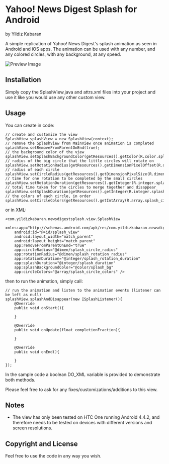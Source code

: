 # Yahoo! News Digest Splash for Android
by Yildiz Kabaran

A simple replication of Yahoo! News Digest's splash animation as seen in Android and iOS apps. The animation can be used with any number, and any colored circles, with any background, at any speed.

![Preview Image](http://i.imgbox.com/2ujiTEyh.gif)

## Installation

Simply copy the SplashView.java and attrs.xml files into your project and use it like you would use any other custom view.

## Usage

You can create in code:
```
// create and customize the view
SplashView splashView = new SplashView(context);
// remove the SplashView from MainView once animation is completed
splashView.setRemoveFromParentOnEnd(true);
// the background color of the view
splashView.setSplashBackgroundColor(getResources().getColor(R.color.splash_bg));
// radius of the big circle that the little circles will rotate on
splashView.setRotationRadius(getResources().getDimensionPixelOffset(R.dimen.splash_rotation_radius));
// radius of each circle
splashView.setCircleRadius(getResources().getDimensionPixelSize(R.dimen.splash_circle_radius));
// time for one rotation to be completed by the small circles
splashView.setRotationDuration(getResources().getInteger(R.integer.splash_rotation_duration));
// total time taken for the circles to merge together and disappear
splashView.setSplashDuration(getResources().getInteger(R.integer.splash_duration));
// the colors of each circle, in order
splashView.setCircleColors(getResources().getIntArray(R.array.splash_circle_colors));
```

or in XML:
```
<com.yildizkabaran.newsdigestsplash.view.SplashView 
	xmlns:app="http://schemas.android.com/apk/res/com.yildizkabaran.newsdigestsplash"
	android:id="@+id/splash_view"
	android:layout_width="match_parent"
	android:layout_height="match_parent"
	app:removeFromParentOnEnd="true"
	app:circleRadius="@dimen/splash_circle_radius"
	app:rotationRadius="@dimen/splash_rotation_radius"
	app:rotationDuration="@integer/splash_rotation_duration"
	app:splashDuration="@integer/splash_duration"
	app:splashBackgroundColor="@color/splash_bg"
	app:circleColors="@array/splash_circle_colors" />
```

then to run the animation, simply call:
```
// run the animation and listen to the animation events (listener can be left as null)
splashView.splashAndDisappear(new ISplashListener(){
	@Override
	public void onStart(){

	}
	
	@Override
	public void onUpdate(float completionFraction){

	}

	@Override
	public void onEnd(){

	}
});
```

In the sample code a boolean DO_XML variable is provided to demonstrate both methods.

Please feel free to ask for any fixes/customizations/additions to this view.

## Notes

- The view has only been tested on HTC One running Android 4.4.2, and therefore needs to be tested on devices with different versions and screen resolutions.

## Copyright and License

Feel free to use the code in any way you wish.
